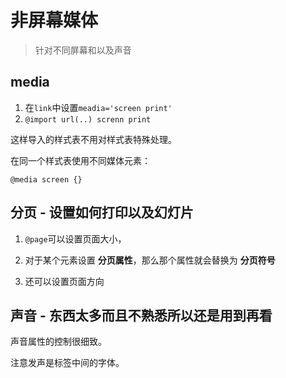 # 非屏幕媒体
> 针对不同屏幕和以及声音

## media

1. 在`link`中设置`meadia='screen print'`
2. `@import url(..) screnn print`

这样导入的样式表不用对样式表特殊处理。

在同一个样式表使用不同媒体元素：

`@media screen {}`

## 分页 - 设置如何打印以及幻灯片

1. `@page`可以设置页面大小，

2. 对于某个元素设置 **分页属性**，那么那个属性就会替换为 **分页符号**

3. 还可以设置页面方向

## 声音 - 东西太多而且不熟悉所以还是用到再看

声音属性的控制很细致。

注意发声是标签中间的字体。